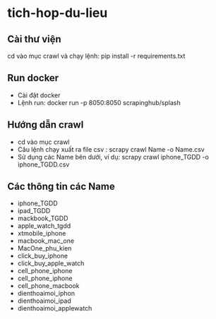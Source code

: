 # tich-hop-du-lieu
## Cài thư viện
cd vào mục crawl và chạy lệnh: pip install -r requirements.txt
## Run docker
- Cài đặt docker
- Lệnh run: docker run -p 8050:8050 scrapinghub/splash
## Hướng dẫn crawl
- cd vào mục crawl
- Câu lệnh chạy xuất ra file csv : scrapy crawl Name -o Name.csv
- Sử dụng các Name bên dưới, ví dụ: scrapy crawl iphone_TGDD -o iphone_TGDD.csv
## Các thông tin các Name
- iphone_TGDD
- ipad_TGDD
- mackbook_TGDD
- apple_watch_tgdd
- xtmobile_iphone
- macbook_mac_one
- MacOne_phu_kien
- click_buy_iphone
- click_buy_apple_watch
- cell_phone_iphone
- cell_phone_iphone
- cell_phone_macbook
- dienthoaimoi_iphon
- dienthoaimoi_ipad
- dienthoaimoi_applewatch
